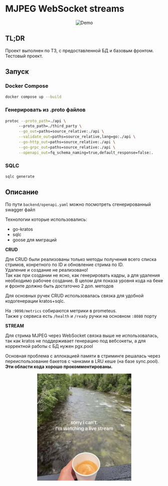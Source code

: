 # MJPEG WebSocket streams

<div align="center">
  <img src="./demo.gif" width="800" alt="Demo"/>
</div>

## TL;DR
Проект выполнен по ТЗ, с предоставленной БД и базовым фронтом. Тестовый проект.

## Запуск

### Docker Compose
```bash
docker compose up --build
```

### Генерировать из .proto файлов
```bash
protoc --proto_path=./api \                                               ─╯
      --proto_path=./third_party \
      --go_out=paths=source_relative:./api \
      --validate_out=paths=source_relative,lang=go:./api \
      --go-http_out=paths=source_relative:./api \
      --go-grpc_out=paths=source_relative:./api \
      --openapi_out=fq_schema_naming=true,default_response=false:.
```

### SQLC
```bash
sqlc generate
```

## Описание

По пути
`backend/openapi.yaml`
можно посмотреть сгенерированный swagger файл

Технологии которые использовались:
- go-kratos
- sqlc
- goose для миграций

**CRUD**  
  
Для CRUD были реализованы только методы получения всего списка стримов, конретного по ID и обновление стрима по ID.   
Удаление и создание не реализовано!   
Так как при создании не ясно, как генерировать кадры, а для удаления необходимо рабочее создание. В целом для показа уровня кода на беке и фронте должно быть достаточно 2 доп. методов

Для основных ручек CRUD использовалась связка для удобной кодогенерации kratos+sqlc.

На `:9090/metrics` собираются метрики в prometeus.  
Также у сервиса есть `/health` и `/ready` ручки на основном `:8080` порту

**STREAM**

Для стрима MJPEG через WebSocket связка выше не использовалась, 
так как kratos не поддерживает генерацию под вебсокеты, а для корректной работы с БД нужен pgx.pool

Основная проблема с аллокацией памяти в стриминге решалась 
через переиспользование бакетов с чанками в LRU кеше (на базе sync.pool).  
**Эти области кода хорошо прокомментированы.**
  
  
<div align="center">
  <img src="./end.jpg" width="300" alt="Demo"/>
</div>
  
  